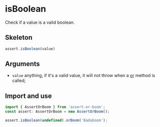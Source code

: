 # isBoolean

Check if a value is a valid boolean.

## Skeleton

```ts
assert.isBoolean(value)
```

## Arguments

- `value` anything, if it's a valid value, it will not throw when a [or](../or.md) method is called;

## Import and use

```ts
import { AssertOrBoom } from 'assert-or-boom';
const assert: AssertOrBoom = new AssertOrBoom();

assert.isBoolean(undefined).orBoom('Badaboom');
```

